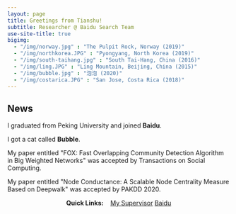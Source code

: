 ```yaml
---
layout: page
title: Greetings from Tianshu!
subtitle: Researcher @ Baidu Search Team
use-site-title: true
bigimg:
  - "/img/norway.jpg" : "The Pulpit Rock, Norway (2019)"
  - "/img/northkorea.JPG" : "Pyongyang, North Korea (2019)"
  - "/img/south-taihang.jpg" : "South Tai-Hang, China (2016)"
  - "/img/ling.JPG" : "Ling Mountain, Beijing, China (2015)"
  - "/img/bubble.jpg" : "泡泡 (2020)"
  - "/img/costarica.JPG" : "San Jose, Costa Rica (2018)"
---
```

## News
<p class="about-text">
<span class="fa fa-graduation-cap about-icon"></span>
 I graduated from Peking University and joined <strong>Baidu</strong>.
</p>

<p class="about-text">
<span class="fa fa-heart about-icon"></span>
 I got a cat called <strong>Bubble</strong>.
</p>

<p class="about-text">
<span class="fa fa-paper-plane about-icon"></span>
 My paper entitled "FOX: Fast Overlapping Community Detection Algorithm in Big Weighted Networks" was accepted by Transactions on Social Computing.
</p>

<p class="about-text">
<span class="fa fa-paper-plane about-icon"></span>
 My paper entitled "Node Conductance: A Scalable Node Centrality Measure Based on Deepwalk" was accepted by PAKDD 2020.
</p>

<div style="text-align:center">
<strong>Quick Links:</strong> &nbsp;&nbsp; 
<a href="http://www.cis.pku.edu.cn/info/1084/1273.htm" role="button" class="btn btn-primary">My Supervisor</a> 
<a href="https://www.baidu.com/" role="button" class="btn btn-primary">Baidu</a> 
</div>